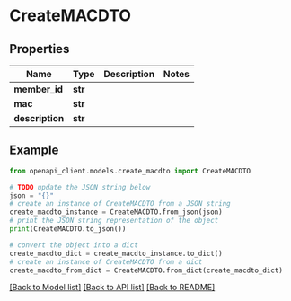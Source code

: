 # CreateMACDTO


## Properties

Name | Type | Description | Notes
------------ | ------------- | ------------- | -------------
**member_id** | **str** |  | 
**mac** | **str** |  | 
**description** | **str** |  | 

## Example

```python
from openapi_client.models.create_macdto import CreateMACDTO

# TODO update the JSON string below
json = "{}"
# create an instance of CreateMACDTO from a JSON string
create_macdto_instance = CreateMACDTO.from_json(json)
# print the JSON string representation of the object
print(CreateMACDTO.to_json())

# convert the object into a dict
create_macdto_dict = create_macdto_instance.to_dict()
# create an instance of CreateMACDTO from a dict
create_macdto_from_dict = CreateMACDTO.from_dict(create_macdto_dict)
```
[[Back to Model list]](../README.md#documentation-for-models) [[Back to API list]](../README.md#documentation-for-api-endpoints) [[Back to README]](../README.md)


